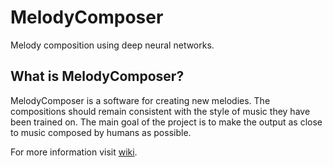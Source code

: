 # MelodyComposer
Melody composition using deep neural networks.


## What is MelodyComposer?

MelodyComposer is a software for creating new melodies. The compositions should remain consistent with the style of music they have been trained on. The main goal of the project is to make the output as close to music composed by humans as possible.


For more information visit [wiki](https://github.com/CypHry/MelodyComposer/wiki).
